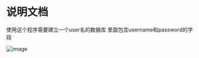 说明文档
===
使用这个程序需要建立一个user名的数据库
里面包含username和password的字段

![image](https://github.com/yuzhengshu888/Hi_demo/img-folder/图片1)
